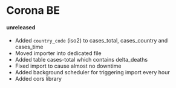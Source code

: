 # Corona BE

#### unreleased

- Added `country_code` (iso2) to cases_total, cases_country and cases_time
- Moved importer into dedicated file
- Added table cases-total which contains delta_deaths
- Fixed import to cause almost no downtime
- Added background scheduler for triggering import every hour
- Added cors library
